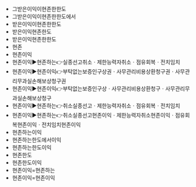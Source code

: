 - 그받은이익이현존한한도
- 그받은이익이현존한한도에서
- 받은이익이현존한한도
- 받은이익현존한도
- 받은이익현존한한도
- 현존
- 현존이익
- 현존이익▶️현존하는👉실종선고취소ㆍ제한능력자취소ㆍ점유회복ㆍ전치임치
- 현존이익▶️현존이익👉부탁없는보증인구상권ㆍ사무관리비용상환청구권ㆍ사무관리무과실손해보상청구권
- 현존이익▶️현존이익👉부탁없는보증인구상ㆍ사무관리비용상환청구ㆍ사무관리무과실손해보상청구
- 현존이익▶️현존하는👉취소실종선고ㆍ제한능력자취소ㆍ점유회복ㆍ전치임치
- 현존이익▶️현존하는👉취소실종선고현존이익ㆍ제한능력자취소현존이익ㆍ점유회복현존이익ㆍ전치임치현존이익
- 현존하는이익
- 현존하는한도에서이익
- 현존하는한도이익
- 현존한도
- 현존한도이익
- 현존이익=현존하는
- 현존이익=현존이익